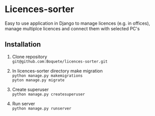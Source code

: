 # Licences-sorter
Easy to use application in Django to manage licences (e.g. in offices),
manage multiplce licences and connect them with selected PC's

## Installation

1. Clone repository<br />
`git@github.com:Boquete/licences-sorter.git`

2. In licences-sorter directory make migration<br />
`python manage.py makemigrations`<br />
`pyton manage.py migrate`

3. Create superuser<br />
`python manage.py createsuperuser`

4. Run server<br />
`python manage.py runserver`
